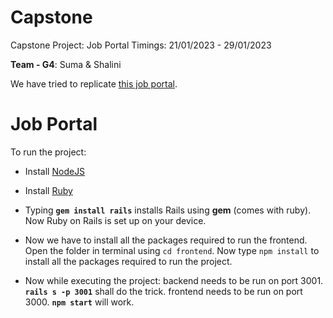 # Capstone

Capstone Project: Job Portal
Timings: 21/01/2023 - 29/01/2023

**Team - G4**: Suma &amp; Shalini 

We have tried to replicate [this job portal](https://www.figma.com/file/VhTa9EH1FxszIjiVr7xc8u/Jobs?node-id=0%3A1&t=0KMYGKyAgYIIRJwU-0).


# Job Portal

To run the project:
* Install [NodeJS](https://nodejs.org)
* Install [Ruby](https://rubyinstaller.org)

* Typing **`gem install rails`** installs Rails using **gem** (comes with ruby). Now Ruby on Rails is set up on your device.
* Now we have to install all the packages required to run the frontend. Open the folder in terminal using `cd frontend`. Now type `npm install` to install all the packages required to run the project.

* Now while executing the project:
    backend needs to be run on port 3001. __**`rails s -p 3001`**__ shall do the trick.
    frontend needs to be run on port 3000. __**`npm start`**__ will work.